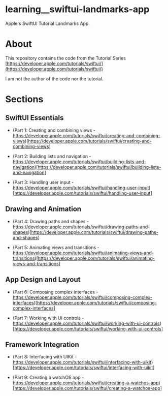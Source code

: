 # learning__swiftui-landmarks-app
Apple's SwiftUI Tutorial Landmarks App.

# About 

This repository contains the code from the Tutorial Series [https://developer.apple.com/tutorials/swiftui/](https://developer.apple.com/tutorials/swiftui/)

I am not the author of the code nor the tutorial.

# Sections


## SwiftUI Essentials

* (Part 1: Creating and combining views - https://developer.apple.com/tutorials/swiftui/creating-and-combining-views)[https://developer.apple.com/tutorials/swiftui/creating-and-combining-views]

* (Part 2: Building lists and navigation - https://developer.apple.com/tutorials/swiftui/building-lists-and-navigation)[https://developer.apple.com/tutorials/swiftui/building-lists-and-navigation]

* (Part 3: Handling user input - https://developer.apple.com/tutorials/swiftui/handling-user-input)[https://developer.apple.com/tutorials/swiftui/handling-user-input]

## Drawing and Animation

* (Part 4: Drawing paths and shapes - https://developer.apple.com/tutorials/swiftui/drawing-paths-and-shapes)[https://developer.apple.com/tutorials/swiftui/drawing-paths-and-shapes]

* (Part 5: Animating views and transitions - https://developer.apple.com/tutorials/swiftui/animating-views-and-transitions)[https://developer.apple.com/tutorials/swiftui/animating-views-and-transitions]

## App Design and Layout

* (Part 6: Composing complex interfaces - https://developer.apple.com/tutorials/swiftui/composing-complex-interfaces)[https://developer.apple.com/tutorials/swiftui/composing-complex-interfaces]

* (Part 7: Working with UI controls - https://developer.apple.com/tutorials/swiftui/working-with-ui-controls)[https://developer.apple.com/tutorials/swiftui/working-with-ui-controls]

## Framework Integration

* (Part 8: Interfacing with UIKit - https://developer.apple.com/tutorials/swiftui/interfacing-with-uikit)[https://developer.apple.com/tutorials/swiftui/interfacing-with-uikit]

* (Part 9: Creating a watchOS app - https://developer.apple.com/tutorials/swiftui/creating-a-watchos-app)[https://developer.apple.com/tutorials/swiftui/creating-a-watchos-app]
